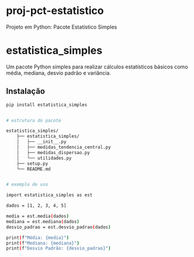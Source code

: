 # proj-pct-estatistico
Projeto em Python: Pacote Estatístico Simples

# estatistica_simples

Um pacote Python simples para realizar cálculos estatísticos básicos como média, mediana, desvio padrão e variância.

## Instalação

```bash
pip install estatistica_simples


# estrutura do pacote

estatistica_simples/
    ├── estatistica_simples/
    │   ├── __init__.py
    │   ├── medidas_tendencia_central.py
    │   ├── medidas_dispersao.py
    │   └── utilidades.py
    ├── setup.py
    └── README.md


# exemplo de uso

import estatistica_simples as est

dados = [1, 2, 3, 4, 5]

media = est.media(dados)
mediana = est.mediana(dados)
desvio_padrao = est.desvio_padrao(dados)

print(f"Média: {media}")
print(f"Mediana: {mediana}")
print(f"Desvio Padrão: {desvio_padrao}")
